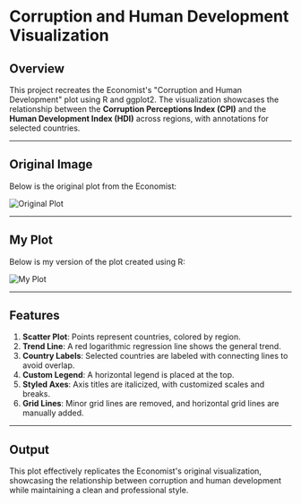 # **Corruption and Human Development Visualization**

## **Overview**
This project recreates the Economist's "Corruption and Human Development" plot using R and ggplot2. The visualization showcases the relationship between the **Corruption Perceptions Index (CPI)** and the **Human Development Index (HDI)** across regions, with annotations for selected countries.

---

## **Original Image**
Below is the original plot from the Economist:

![Original Plot](https://raw.githubusercontent.com/minhosong88/Data_visualization_R/Economist_original_plot.png) <!-- Replace with the actual path to the original image -->

---

## **My Plot**
Below is my version of the plot created using R:

![My Plot](https://raw.githubusercontent.com/minhosong88/Data_visualization_R/Rplotimage.png) <!-- Replace with the actual path to your generated plot -->

---
## **Features**
1. **Scatter Plot**: Points represent countries, colored by region.
2. **Trend Line**: A red logarithmic regression line shows the general trend.
3. **Country Labels**: Selected countries are labeled with connecting lines to avoid overlap.
4. **Custom Legend**: A horizontal legend is placed at the top.
5. **Styled Axes**: Axis titles are italicized, with customized scales and breaks.
6. **Grid Lines**: Minor grid lines are removed, and horizontal grid lines are manually added.

---

## **Output**
This plot effectively replicates the Economist's original visualization, showcasing the relationship between corruption and human development while maintaining a clean and professional style.




